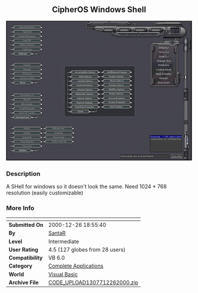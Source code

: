 ﻿<div align="center">

## CipherOS Windows Shell

<img src="PIC200012262214538282.jpg">
</div>

### Description

A SHell for windows so it doesn't look the same. Need 1024 * 768 resolution (easily customizable)
 
### More Info
 


<span>             |<span>
---                |---
**Submitted On**   |2000-12-26 18:55:40
**By**             |[SantaR](https://github.com/Planet-Source-Code/PSCIndex/blob/master/ByAuthor/santar.md)
**Level**          |Intermediate
**User Rating**    |4.5 (127 globes from 28 users)
**Compatibility**  |VB 6\.0
**Category**       |[Complete Applications](https://github.com/Planet-Source-Code/PSCIndex/blob/master/ByCategory/complete-applications__1-27.md)
**World**          |[Visual Basic](https://github.com/Planet-Source-Code/PSCIndex/blob/master/ByWorld/visual-basic.md)
**Archive File**   |[CODE\_UPLOAD1307712262000\.zip](https://github.com/Planet-Source-Code/santar-cipheros-windows-shell__1-13891/archive/master.zip)








